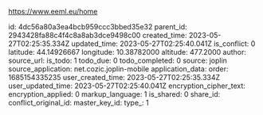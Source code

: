 https://www.eeml.eu/home

id: 4dc56a80a3ea4bcb959ccc3bbed35e32
parent_id: 2943428fa88c4f4c8a8ab3dce9498c00
created_time: 2023-05-27T02:25:35.334Z
updated_time: 2023-05-27T02:25:40.041Z
is_conflict: 0
latitude: 44.14926667
longitude: 10.38782000
altitude: 477.2000
author: 
source_url: 
is_todo: 1
todo_due: 0
todo_completed: 0
source: joplin
source_application: net.cozic.joplin-mobile
application_data: 
order: 1685154335235
user_created_time: 2023-05-27T02:25:35.334Z
user_updated_time: 2023-05-27T02:25:40.041Z
encryption_cipher_text: 
encryption_applied: 0
markup_language: 1
is_shared: 0
share_id: 
conflict_original_id: 
master_key_id: 
type_: 1
